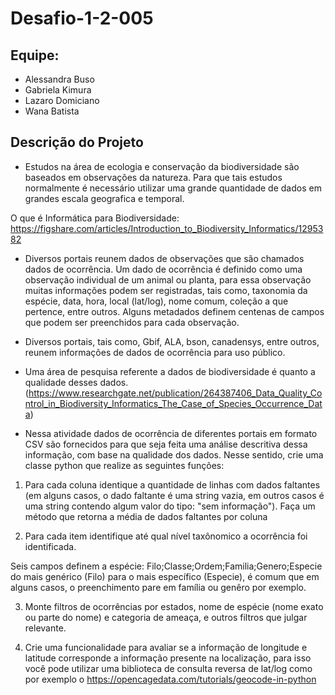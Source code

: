 # Desafio-1-2-005

## Equipe:

* Alessandra Buso
* Gabriela Kimura
* Lazaro Domiciano
* Wana Batista

## Descrição do Projeto

* Estudos na área de ecologia e conservação da biodiversidade são baseados em observações da natureza. Para que tais estudos normalmente é necessário utilizar uma grande quantidade de dados em grandes escala geografica e temporal.

O que é Informática para Biodiversidade: https://figshare.com/articles/Introduction_to_Biodiversity_Informatics/1295382

* Diversos portais reunem dados de observações que são chamados dados de ocorrência. Um dado de ocorrência é definido como uma observação individual de um animal ou planta, para essa observação muitas informações podem ser registradas, tais como, taxonomia da espécie, data, hora, local (lat/log), nome comum, coleção a que pertence, entre outros. Alguns metadados definem centenas de campos que podem ser preenchidos para cada observação.

* Diversos portais, tais como, Gbif, ALA, bson, canadensys, entre outros, reunem informações de dados de ocorrência para uso público.

* Uma área de pesquisa referente a dados de biodiversidade é quanto a qualidade desses dados. (https://www.researchgate.net/publication/264387406_Data_Quality_Control_in_Biodiversity_Informatics_The_Case_of_Species_Occurrence_Data)

* Nessa atividade dados de ocorrência de diferentes portais em formato CSV são fornecidos para que seja feita uma análise descritiva dessa informação, com base na qualidade dos dados. Nesse sentido, crie uma classe python que realize as seguintes funções:

1) Para cada coluna identique a quantidade de linhas com dados faltantes (em alguns casos, o dado faltante é uma string vazia, em outros casos é uma string contendo algum valor do tipo: "sem informação"). Faça um método que retorna a média de dados faltantes por coluna

2) Para cada item identifique até qual nível taxônomico a ocorrência foi identificada.

Seis campos definem a espécie: Filo;Classe;Ordem;Familia;Genero;Especie do mais genérico (Filo) para o mais específico (Especie), é comum que em alguns casos, o preenchimento pare em família ou genêro por exemplo.

3) Monte filtros de ocorrências por estados, nome de espécie (nome exato ou parte do nome) e categoria de ameaça, e outros filtros que julgar relevante.

4) Crie uma funcionalidade para avaliar se a informação de longitude e latitude corresponde a informação presente na localização, para isso você pode utilizar uma biblioteca de consulta reversa de lat/log como por exemplo o https://opencagedata.com/tutorials/geocode-in-python
